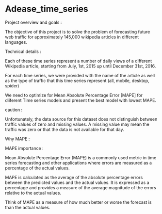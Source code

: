 # Adease_time_series

Project overview and goals : 

The objective of this project is to solve the problem of forecasting future web traffic for approximately 145,000 wikipedia articles in different languages. 

Technical details : 

Each of these time series represent a number of daily views of a different Wikipedia article, starting from July, 1st, 2015 up until December 31st, 2016.

 For each time series, we were provided with the name of the article as well as the type of traffic that this time series represent (all, mobile, desktop, spider)

 We need to optimize for Mean Absolute Percentage Error [MAPE] for diiferent Time series models and present the best model with lowest MAPE.

caution : 

Unfortunately, the data source for this dataset does not distinguish between traffic values of zero and missing values. A missing value may mean the traffic was zero or that the data is not available for that day.

Why MAPE : 

MAPE importance :

Mean Absolute Percentage Error (MAPE) is a commonly used metric in time series forecasting and other applications where errors are measured as a percentage of the actual values.

MAPE is calculated as the average of the absolute percentage errors between the predicted values and the actual values. It is expressed as a percentage and provides a measure of the average magnitude of the errors relative to the actual values.

Think of MAPE as a measure of how much better or worse the forecast is than the actual values.





